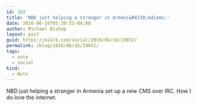 ```yaml
---
id: 102
title: 'NBD just helping a stranger in Armeni&#8230;&diams;'
date: 2016-06-16T05:30:52-04:00
author: Michael Bishop
layout: post
guid: https://miklb.com/social/2016/06/16/19852/
permalink: /blog/2016/06/16/19852/
tags:
  - note
  - social
kind:
  - Note
---
```

<p>NBD just helping a stranger in Armenia set up a new CMS over IRC. How I do love the internet.</p>